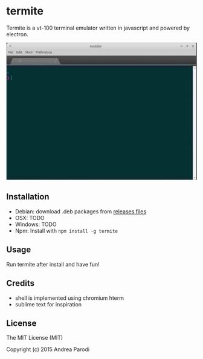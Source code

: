 # termite

Termite is a vt-100 terminal emulator written in javascript and powered by electron.

![termite](media/termite.gif)

## Installation

* Debian: download .deb packages from [releases files ](https://github.com/parro-it/termite/releases/download/v1.0.1/termite_1.0.1_all.deb)
* OSX: TODO
* Windows: TODO
* Npm: Install with `npm install -g termite`


## Usage

Run termite after install and have fun!



## Credits

* shell is implemented using chromium hterm
* sublime text for inspiration

## License

The MIT License (MIT)

Copyright (c) 2015 Andrea Parodi

